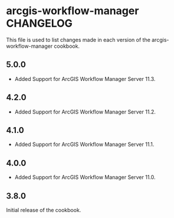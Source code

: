 # arcgis-workflow-manager CHANGELOG

This file is used to list changes made in each version of the arcgis-workflow-manager cookbook.

## 5.0.0

- Added Support for ArcGIS Workflow Manager Server 11.3.

## 4.2.0

- Added Support for ArcGIS Workflow Manager Server 11.2.

## 4.1.0

- Added Support for ArcGIS Workflow Manager Server 11.1.

## 4.0.0

- Added Support for ArcGIS Workflow Manager Server 11.0.

## 3.8.0

Initial release of the cookbook.
